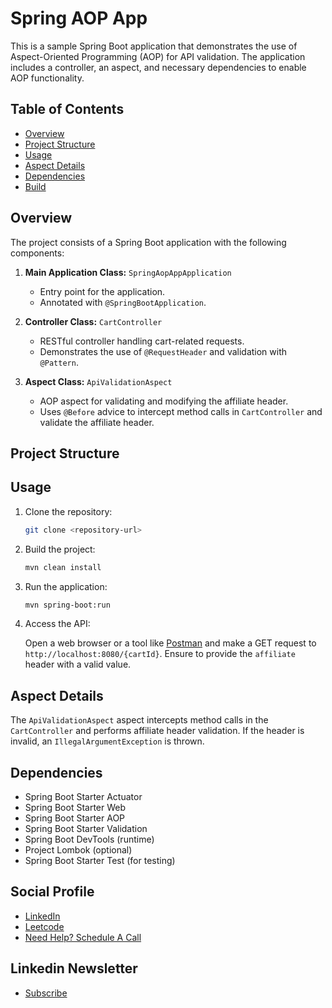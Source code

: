 # Spring AOP App

This is a sample Spring Boot application that demonstrates the use of Aspect-Oriented Programming (AOP) for API validation. The application includes a controller, an aspect, and necessary dependencies to enable AOP functionality.

## Table of Contents
- [Overview](#overview)
- [Project Structure](#project-structure)
- [Usage](#usage)
- [Aspect Details](#aspect-details)
- [Dependencies](#dependencies)
- [Build](#build)

## Overview

The project consists of a Spring Boot application with the following components:

1. **Main Application Class:** `SpringAopAppApplication`
    - Entry point for the application.
    - Annotated with `@SpringBootApplication`.

2. **Controller Class:** `CartController`
    - RESTful controller handling cart-related requests.
    - Demonstrates the use of `@RequestHeader` and validation with `@Pattern`.

3. **Aspect Class:** `ApiValidationAspect`
    - AOP aspect for validating and modifying the affiliate header.
    - Uses `@Before` advice to intercept method calls in `CartController` and validate the affiliate header.

## Project Structure


## Usage

1. Clone the repository:

    ```bash
    git clone <repository-url>
    ```

2. Build the project:

    ```bash
    mvn clean install
    ```

3. Run the application:

    ```bash
    mvn spring-boot:run
    ```

4. Access the API:

   Open a web browser or a tool like [Postman](https://www.postman.com/) and make a GET request to `http://localhost:8080/{cartId}`. Ensure to provide the `affiliate` header with a valid value.

## Aspect Details

The `ApiValidationAspect` aspect intercepts method calls in the `CartController` and performs affiliate header validation. If the header is invalid, an `IllegalArgumentException` is thrown.

## Dependencies

- Spring Boot Starter Actuator
- Spring Boot Starter Web
- Spring Boot Starter AOP
- Spring Boot Starter Validation
- Spring Boot DevTools (runtime)
- Project Lombok (optional)
- Spring Boot Starter Test (for testing)


## Social Profile
- [LinkedIn](https://www.linkedin.com/in/ashwanicse/)
- [Leetcode](https://leetcode.com/ashwani__kumar/)
- [Need Help? Schedule A Call](https://topmate.io/ashwanikumar)
## Linkedin Newsletter
- [Subscribe](https://www.linkedin.com/newsletters/7084124970443767808/)
